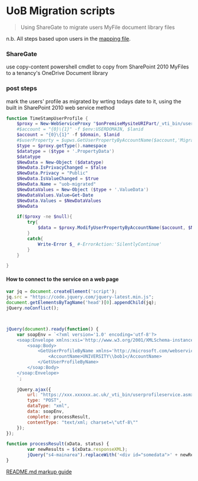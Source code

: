 # UoB Migration scripts #

> Using ShareGate to migrate users MyFile document library files


n.b. All steps based upon users in the [mapping file](../usermapping/).

### ShareGate ###
use copy-content powershell cmdlet to copy from SharePoint 2010 MyFiles to a tenancy's OneDrive Document library

### post steps ###
mark the users' profile as migrated by wrting todays date to it, using the built in SharePoint 2010 web service method




```powershell
function TimeStampUserProfile {
    $proxy = New-WebServiceProxy "$onPremiseMysiteURIPart/_vti_bin/userprofileservice.asmx" -UseDefaultCredential
    #$account = "{0}\{1}" -f $env:USERDOMAIN, $lanid
    $account = "{0}\{1}" -f $domain, $lanid
    #$userProperty = $upws.GetUserPropertyByAccountName($account,'Migrated')      
    $type = $proxy.getType().namespace
    $datatype = ($type + '.PropertyData')
    $datatype
    $NewData = New-Object ($datatype)
    $NewData.IsPrivacyChanged = $false
    $NewData.Privacy = "Public"
    $NewData.IsValueChanged = $true
    $NewData.Name = "uob-migrated"
    $NewDataValues = New-Object ($type + '.ValueData')
    $NewDataValues.Value=Get-Date
    $NewData.Values = $NewDataValues
    $NewData

    if($proxy -ne $null){            
        try{                    
            $data = $proxy.ModifyUserPropertyByAccountName($account, $NewData)             
        }            
        catch{             
            Write-Error $_ #-ErrorAction:'SilentlyContinue'            
        }            
    }

}
```

#### How to connect to the service on a web page ####

```javascript
var jq = document.createElement('script');
jq.src = "https://code.jquery.com/jquery-latest.min.js";
document.getElementsByTagName('head')[0].appendChild(jq);
jQuery.noConflict();



jQuery(document).ready(function() {
	var soapEnv = `<?xml version='1.0' encoding='utf-8'?> 
    <soap:Envelope xmlns:xsi='http://www.w3.org/2001/XMLSchema-instance' xmlns:xsd='http://www.w3.org/2001/XMLSchema' xmlns:soap='http://schemas.xmlsoap.org/soap/envelope/'> 
		<soap:Body> 
			<GetUserProfileByName xmlns='http://microsoft.com/webservices/SharePointPortalServer/UserProfileService'> 
				<AccountName>UNIVERSITY\\bob1</AccountName> 
			</GetUserProfileByName> 
		</soap:Body> 	
	</soap:Envelope>
    `;
 
    jQuery.ajax({
        url: "https://xxx.xxxxxx.ac.uk/_vti_bin/userprofileservice.asmx",
        type: "POST",
        dataType: "xml",
        data: soapEnv,
        complete: processResult,
        contentType: "text/xml; charset=\"utf-8\""
    });
});

function processResult(xData, status) {
        var newResults = $(xData.responseXML);
        jQuery("s4-mainarea").replaceWith('<div id="somedata">' + newResults.text() + '</div>');    
} 
```


[README.md markup guide](https://github.com/adam-p/markdown-here/wiki/Markdown-Cheatsheet)




